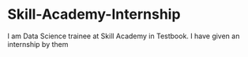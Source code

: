 # Skill-Academy-Internship
I am Data Science trainee at Skill Academy in Testbook. I have given an internship by them
